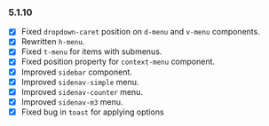 ### 5.1.10

- [x] Fixed `dropdown-caret` position on `d-menu` and `v-menu` components.
- [x] Rewritten `h-menu`.
- [x] Fixed `t-menu` for items with submenus.
- [x] Fixed position property for `context-menu` component.
- [x] Improved `sidebar` component.
- [x] Improved `sidenav-simple` menu.
- [x] Improved `sidenav-counter` menu.
- [x] Improved `sidenav-m3` menu.
- [x] Fixed bug in `toast` for applying options